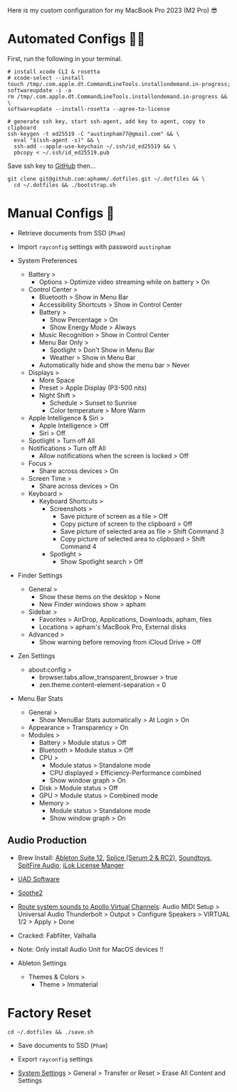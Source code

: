 Here is my custom configuration for my MacBook Pro 2023 (M2 Pro) 😎

# Automated Configs 👨‍💻

First, run the following in your terminal.

```shell
# install xcode CLI & rosetta
# xcode-select --install
touch /tmp/.com.apple.dt.CommandLineTools.installondemand.in-progress;
softwareupdate -i -a
rm /tmp/.com.apple.dt.CommandLineTools.installondemand.in-progress && \
softwareupdate --install-rosetta --agree-to-license

# generate ssh key, start ssh-agent, add key to agent, copy to clipboard
ssh-keygen -t ed25519 -C "austinpham77@gmail.com" && \
  eval "$(ssh-agent -s)" && \
  ssh-add --apple-use-keychain ~/.ssh/id_ed25519 && \
  pbcopy < ~/.ssh/id_ed25519.pub
```

Save ssh key to [GitHub](https://github.com/settings/keys) then...

```shell
git clone git@github.com:aphamm/.dotfiles.git ~/.dotfiles && \
  cd ~/.dotfiles && ./bootstrap.sh
```

# Manual Configs 🤮

- Retrieve documents from SSD (`Pham`)

- Import `rayconfig` settings with password `austinpham`

- System Preferences

  - Battery >
    - Options > Optimize video streaming while on battery > On
  - Control Center >
    - Bluetooth > Show in Menu Bar
    - Accessibility Shortcuts > Show in Control Center
    - Battery >
      - Show Percentage > On
      - Show Energy Mode > Always
    - Music Recognition > Show in Control Center
    - Menu Bar Only >
      - Spotlight > Don't Show in Menu Bar
      - Weather > Show in Menu Bar
    - Automatically hide and show the menu bar > Never
  - Displays >
    - More Space
    - Preset > Apple Display (P3-500 nits)
    - Night Shift >
      - Schedule > Sunset to Sunrise
      - Color temperature > More Warm
  - Apple Intelligence & Siri >
    - Apple Intelligence > Off
    - Siri > Off
  - Spotlight > Turn off All
  - Notifications > Turn off All
    - Allow notifications when the screen is locked > Off
  - Focus >
    - Share across devices > On
  - Screen Time >
    - Share across devices > On
  - Keyboard >
    - Keyboard Shortcuts >
      - Screenshots >
        - Save picture of screen as a file > Off
        - Copy picture of screen to the clipboard > Off
        - Save picture of selected area as file > Shift Command 3
        - Copy picture of selected area to clipboard > Shift Command 4
      - Spotlight >
        - Show Spotlight search > Off

- Finder Settings

  - General >
    - Show these items on the desktop > None
    - New Finder windows show > apham
  - Sidebar >
    - Favorites > AirDrop, Applications, Downloads, apham, files
    - Locations > apham's MacBook Pro, External disks
  - Advanced >
    - Show warning before removing from iCloud Drive > Off

- Zen Settings

  - about:config >
    - browser.tabs.allow_transparent_browser > true
    - zen.theme.content-element-separation = 0

- Menu Bar Stats
  - General >
    - Show MenuBar Stats automatically > At Login > On
  - Appearance > Transparency > On
  - Modules >
    - Battery > Module status > Off
    - Bluetooth > Module status > Off
    - CPU >
      - Module status > Standalone mode
      - CPU displayed > Efficiency-Performance combined
      - Show window graph > On
    - Disk > Module status > Off
    - GPU > Module status > Combined mode
    - Memory >
      - Module status > Standalone mode
      - Show window graph > On

## Audio Production

- Brew Install: [Ableton Suite 12](https://www.ableton.com/en/live/), [Splice (Serum 2 & RC2)](https://splice.com/), [Soundtoys](https://www.soundtoys.com/), [SpitFire Audio](https://www.google.com/search?client=firefox-b-1-d&q=spitfire-audio), [iLok License Manger](https://www.ilok.com/#!license-manager)

- [UAD Software](https://help.uaudio.com/hc/en-us/articles/360057137692-Apple-Silicon-M1-M2-Compatibility-Info?_gl=1*1qpuawn*_ga*MTYzMjUzNzU0Ny4xNjgwMDI1NTUz*_ga_CPJ5176QFT*MTY4MDAyNTU2NC4xLjEuMTY4MDAyNTkwNy4wLjAuMA..)

- [Soothe2](https://oeksound.com/downloads/)

- [Route system sounds to Apollo Virtual Channels](https://www.youtube.com/watch?v=9K3D7kNb5DI): Audio MIDI Setup > Universal Audio Thunderbolt > Output > Configure Speakers > VIRTUAL 1/2 > Apply > Done

- Cracked: Fabfilter, Valhalla

- Note: Only install Audio Unit for MacOS devices !!

- Ableton Settings
  - Themes & Colors >
    - Theme > Immaterial

# Factory Reset

```shell
cd ~/.dotfiles && ./save.sh
```

- Save documents to SSD (`Pham`)

- Export `rayconfig` settings

- [System Settings](https://support.apple.com/en-us/102664) > General > Transfer or Reset > Erase All Content and Settings
